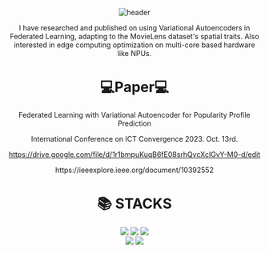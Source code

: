 <div align="center">
  
![header](https://capsule-render.vercel.app/api?type=wave&color=gradient&height=300&section=footer&text=Minkyun's%20GitHub&fontSize=90)

</div>

<div align="center">
I have researched and published on using Variational Autoencoders in Federated Learning, adapting to the MovieLens dataset's spatial traits. 
Also interested in edge computing optimization on multi-core based hardware like NPUs.
</div>
  
<div align=center><h1>💻Paper💻</h1></div>
<div align=center>
  
Federated Learning with Variational Autoencoder for Popularity Profile Prediction

International Conference on ICT Convergence 2023. Oct. 13rd.

https://drive.google.com/file/d/1r1bmpuKuqB6fE08srhQvcXcIGvY-M0-d/edit
</div>
<div align=center>
https://ieeexplore.ieee.org/document/10392552
</div>

<div align=center><h1>📚 STACKS</h1></div>
<div align=center> 
<img src="https://img.shields.io/badge/Python-3776AB?style=for-the-badge&logo=Python&logoColor=white"/> 
<img src="https://img.shields.io/badge/c++-00599C?style=for-the-badge&logo=c%2B%2B&logoColor=white"/>
<img src="https://img.shields.io/badge/c-A8B9CC?style=for-the-badge&logo=c%2B%2B&logoColor=white"/>
<br>
<div align=center> 
<img src="https://img.shields.io/badge/PyTorch-EE4C2C?style=for-the-badge&logo=PyTorch&logoColor=white"/>
<img src="https://img.shields.io/badge/TensorFlow-FF6F00?style=for-the-badge&logo=TensorFlow&logoColor=white"/>
</div>
